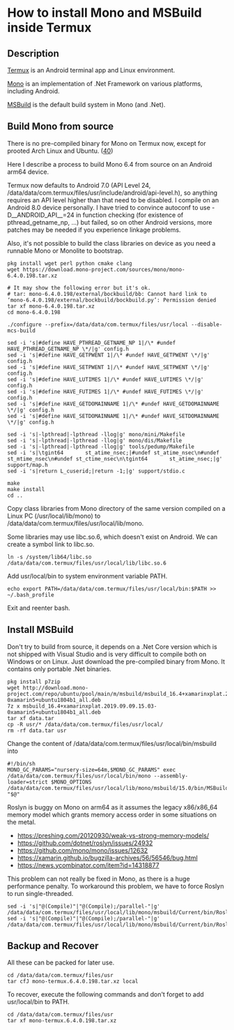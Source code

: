 ﻿# How to install Mono and MSBuild inside Termux

## Description

[Termux](https://github.com/termux/termux-app) is an Android terminal app and Linux environment.

[Mono](https://www.mono-project.com) is an implementation of .Net Framework on various platforms, including Android.

[MSBuild](https://github.com/microsoft/msbuild) is the default build system in Mono (and .Net).

## Build Mono from source

There is no pre-compiled binary for Mono on Termux now, except for prooted Arch Linux and Ubuntu. ([40](https://github.com/termux/termux-packages/issues/40))

Here I describe a process to build Mono 6.4 from source on an Android arm64 device.

Termux now defaults to Android 7.0 (API Level 24, /data/data/com.termux/files/usr/include/android/api-level.h), so anything requires an API level higher than that need to be disabled. I compile on an Android 8.0 device personally. I have tried to convince autoconf to use -D__ANDROID_API__=24 in function checking (for existence of pthread_getname_np, ...) but failed, so on other Android versions, more patches may be needed if you experience linkage problems.

Also, it's not possible to build the class libraries on device as you need a runnable Mono or Monolite to bootstrap.

    pkg install wget perl python cmake clang
    wget https://download.mono-project.com/sources/mono/mono-6.4.0.198.tar.xz

    # It may show the following error but it's ok.
    # tar: mono-6.4.0.198/external/bockbuild/bb: Cannot hard link to ‘mono-6.4.0.198/external/bockbuild/bockbuild.py’: Permission denied
    tar xf mono-6.4.0.198.tar.xz
    cd mono-6.4.0.198

    ./configure --prefix=/data/data/com.termux/files/usr/local --disable-mcs-build

    sed -i 's|#define HAVE_PTHREAD_GETNAME_NP 1|/\* #undef HAVE_PTHREAD_GETNAME_NP \*/|g' config.h
    sed -i 's|#define HAVE_GETPWENT 1|/\* #undef HAVE_GETPWENT \*/|g' config.h
    sed -i 's|#define HAVE_SETPWENT 1|/\* #undef HAVE_SETPWENT \*/|g' config.h
    sed -i 's|#define HAVE_LUTIMES 1|/\* #undef HAVE_LUTIMES \*/|g' config.h
    sed -i 's|#define HAVE_FUTIMES 1|/\* #undef HAVE_FUTIMES \*/|g' config.h
    sed -i 's|#define HAVE_GETDOMAINNAME 1|/\* #undef HAVE_GETDOMAINNAME \*/|g' config.h
    sed -i 's|#define HAVE_SETDOMAINNAME 1|/\* #undef HAVE_SETDOMAINNAME \*/|g' config.h

    sed -i 's|-lpthread|-lpthread -llog|g' mono/mini/Makefile
    sed -i 's|-lpthread|-lpthread -llog|g' mono/dis/Makefile
    sed -i 's|-lpthread|-lpthread -llog|g' tools/pedump/Makefile
    sed -i 's|\tgint64       st_atime_nsec;|#undef st_atime_nsec\n#undef st_mtime_nsec\n#undef st_ctime_nsec\n\tgint64       st_atime_nsec;|g' support/map.h
    sed -i 's|return L_cuserid;|return -1;|g' support/stdio.c

    make
    make install
    cd ..

Copy class libraries from Mono directory of the same version compiled on a Linux PC (/usr/local/lib/mono) to /data/data/com.termux/files/usr/local/lib/mono.

Some libraries may use libc.so.6, which doesn't exist on Android. We can create a symbol link to libc<span></span>.so.

    ln -s /system/lib64/libc.so /data/data/com.termux/files/usr/local/lib/libc.so.6

Add usr/local/bin to system environment variable PATH.

    echo export PATH=/data/data/com.termux/files/usr/local/bin:$PATH >> ~/.bash_profile

Exit and reenter bash.

## Install MSBuild

Don't try to build from source, it depends on a .Net Core version which is not shipped with Visual Studio and is very difficult to compile both on Windows or on Linux. Just download the pre-compiled binary from Mono. It contains only portable .Net binaries.

    pkg install p7zip
    wget http://download.mono-project.com/repo/ubuntu/pool/main/m/msbuild/msbuild_16.4+xamarinxplat.2019.09.09.15.03-0xamarin5+ubuntu1804b1_all.deb
    7z x msbuild_16.4+xamarinxplat.2019.09.09.15.03-0xamarin5+ubuntu1804b1_all.deb
    tar xf data.tar
    cp -R usr/* /data/data/com.termux/files/usr/local/
    rm -rf data.tar usr

Change the content of /data/data/com.termux/files/usr/local/bin/msbuild into

    #!/bin/sh
    MONO_GC_PARAMS="nursery-size=64m,$MONO_GC_PARAMS" exec /data/data/com.termux/files/usr/local/bin/mono --assembly-loader=strict $MONO_OPTIONS /data/data/com.termux/files/usr/local/lib/mono/msbuild/15.0/bin/MSBuild.dll "$@"

Roslyn is buggy on Mono on arm64 as it assumes the legacy x86/x86_64 memory model which grants memory access order in some situations on the metal.

* https://preshing.com/20120930/weak-vs-strong-memory-models/
* https://github.com/dotnet/roslyn/issues/24932
* https://github.com/mono/mono/issues/12632
* https://xamarin.github.io/bugzilla-archives/56/56546/bug.html
* https://news.ycombinator.com/item?id=14318877

This problem can not really be fixed in Mono, as there is a huge performance penalty. To workaround this problem, we have to force Roslyn to run single-threaded.

    sed -i 's|"@(Compile)"|"@(Compile);/parallel-"|g' /data/data/com.termux/files/usr/local/lib/mono/msbuild/Current/bin/Roslyn/Microsoft.CSharp.Core.targets
    sed -i 's|"@(Compile)"|"@(Compile);/parallel-"|g' /data/data/com.termux/files/usr/local/lib/mono/msbuild/Current/bin/Roslyn/Microsoft.VisualBasic.Core.targets

## Backup and Recover

All these can be packed for later use.

    cd /data/data/com.termux/files/usr
    tar cfJ mono-termux.6.4.0.198.tar.xz local

To recover, execute the following commands and don't forget to add usr/local/bin to PATH.

    cd /data/data/com.termux/files/usr
    tar xf mono-termux.6.4.0.198.tar.xz
